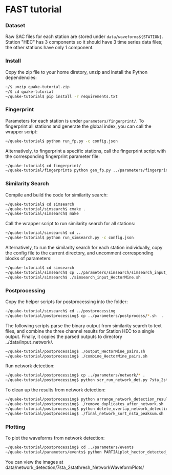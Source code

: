 # FAST tutorial 

### Dataset

Raw SAC files for each station are stored under  ```data/waveforms${STATION}```. Station "HEC" has 3 components so it should have 3 time series data files; the other stations have only 1 component.

### Install 
Copy the zip file to your home diretory, unzip and install the Python dependencies:
```sh
~/$ unzip quake-tutorial.zip
~/$ cd quake-tutorial
~/quake-tutorial$ pip install -r requirements.txt
```

### Fingerprint
Parameters for each station is under ```parameters/fingerprint/```. To fingerprint all stations and generate the global index, you can call the wrapper script:
```sh
~/quake-tutorial$ python run_fp.py -c config.json
```
Alternatively, to fingerprint a specific stations, call the fingerprint script with the corresponding fingerprint parameter file:
```sh
~/quake-tutorial$ cd fingerprint/
~/quake-tutorial/fingerprint$ python gen_fp.py ../parameters/fingerprint/fp_input_CI_CDY_EHZ.json
```


### Similarity Search
Compile and build the code for similarity search:
```sh
~/quake-tutorial$ cd simsearch
~/quake-tutorial/simsearch$ cmake .
~/quake-tutorial/simsearch$ make
```

Call the wrapper script to run similarity search for all stations:
```sh
~/quake-tutorial/simsearch$ cd ..
~/quake-tutorial$ python run_simsearch.py -c config.json
```

Alternatively, to run the similarity search for each station individually, copy the config file to the current directory, and uncomment corresponding blocks of parameters:
```sh
~/quake-tutorial$ cd simsearch
~/quake-tutorial/simsearch$ cp ../parameters/simsearch/simsearch_input_HectorMine.sh  .
~/quake-tutorial/simsearch$ ./simsearch_input_HectorMine.sh
```

### Postprocessing
Copy the helper scripts for postprocessing into the folder:
```sh
~/quake-tutorial/simsearch$ cd ../postprocessing
~/quake-tutorial/postprocessing$ cp ../parameters/postprocess/*.sh  .
```
The following scripts parse the binary output from similarity search to text files, and combine the three channel results for Station HEC to a single output. Finally, it copies the parsed outputs to directory ../data/input_network/.
```sh
~/quake-tutorial/postprocessing$ ./output_HectorMine_pairs.sh
~/quake-tutorial/postprocessing$ ./combine_HectorMine_pairs.sh
```

Run network detection:
```sh
~/quake-tutorial/postprocessing$ cp ../parameters/network/* .
~/quake-tutorial/postprocessing$ python scr_run_network_det.py 7sta_2stathresh_network_params.json
```

To clean up the results from network detection:
```sh
~/quake-tutorial/postprocessing$ python arrange_network_detection_results.py
~/quake-tutorial/postprocessing$ ./remove_duplicates_after_network.sh
~/quake-tutorial/postprocessing$ python delete_overlap_network_detections.py
~/quake-tutorial/postprocessing$ ./final_network_sort_nsta_peaksum.sh

```

### Plotting  
To plot the waveforms from network detection:
```sh
~/quake-tutorial/postprocessing$ cd ../parameters/events 
~/quake-tutorial/parameters/events$ python PARTIALplot_hector_detected_waveforms.py 0 50
```
You can view the images at data/network_detection/7sta_2stathresh_NetworkWaveformPlots/

